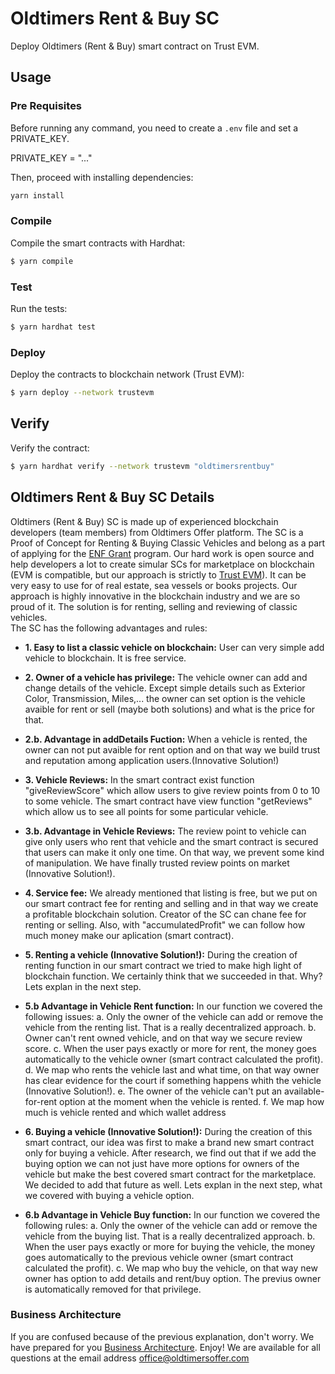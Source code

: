 # Oldtimers Rent & Buy SC

Deploy Oldtimers (Rent & Buy) smart contract on Trust EVM.


## Usage

### Pre Requisites

Before running any command, you need to create a `.env` file and set a PRIVATE_KEY.

PRIVATE_KEY = "..."

Then, proceed with installing dependencies:

```sh
yarn install
```

### Compile

Compile the smart contracts with Hardhat:

```sh
$ yarn compile
```


### Test

Run the tests:

```sh
$ yarn hardhat test
```

### Deploy

Deploy the contracts to blockchain network (Trust EVM):

```sh
$ yarn deploy --network trustevm
```

## Verify

Verify the contract:

```sh
$ yarn hardhat verify --network trustevm "oldtimersrentbuy"
```

## Oldtimers Rent & Buy SC Details

Oldtimers (Rent & Buy) SC is made up of experienced blockchain developers (team members) from Oldtimers Offer platform. The SC is a Proof of Concept for Renting & Buying Classic Vehicles and belong as a part of applying for the [ENF Grant](https://eosnetwork.com/blog/eos-network-foundation-grant-framework-guidelines/) program. Our hard work is open source and help developers a lot to create simular SCs for marketplace on blockchain (EVM is compatible, but our approach is strictly to [Trust EVM](https://trust.one/)). 
It can be very easy to use for of real estate, sea vessels or books projects. Our approach is highly innovative in the blockchain industry and we are so proud of it. The solution is for renting, selling and reviewing of classic vehicles.    
The SC has the following advantages and rules:

-   **1. Easy to list a classic vehicle on blockchain:** User can very simple add vehicle to blockchain. It is free service.

-   **2. Owner of a vehicle has privilege:** The vehicle owner can add and change details of the vehicle. Except simple details such as Exterior Color, Transmission, Miles,... the owner can set option is the vehicle avaible for rent or sell (maybe both solutions) and what is the price for that. 

-   **2.b. Advantage in addDetails Fuction:** When a vehicle is rented, the owner can not put avaible for rent option and on that way we build trust and reputation among application users.(Innovative Solution!)

-   **3. Vehicle Reviews:** In the smart contract exist function "giveReviewScore" which allow users to give review points from 0 to 10 to some vehicle. The smart contract have view function "getReviews" which allow us to see all points for some particular vehicle.

-   **3.b. Advantage in Vehicle Reviews:** The review point to vehicle can give only users who rent that vehicle and the smart contract is secured that users can make it only one time. On that way, we prevent some kind of manipulation. We have finally trusted review points on market (Innovative Solution!). 

-   **4. Service fee:** We already mentioned that listing is free, but we put on our smart contract fee for renting and selling and in that way we create a profitable blockchain solution. Creator of the SC can chane fee for renting or selling. Also, with "accumulatedProfit" we can follow how much money make our aplication (smart contract). 

-   **5. Renting a vehicle (Innovative Solution!):** During the creation of renting function in our smart contract we tried to make high light of blockchain function. We certainly think that we succeeded in that. Why? Lets explan in the next step.

-   **5.b Advantage in Vehicle Rent function:** In our function we covered the following issues:
a. Only the owner of the vehicle can add or remove the vehicle from the renting list. That is a really decentralized approach.
b. Owner can't rent owned vehicle, and on that way we secure review score.
c. When the user pays exactly or more for rent, the money goes automatically to the vehicle owner (smart contract calculated the profit).
d. We map who rents the vehicle last and what time, on that way owner has clear evidence for the court if something happens whith the vehicle (Innovative Solution!).
e. The owner of the vehicle can't put an available-for-rent option at the moment when the vehicle is rented.
f. We map how much is vehicle rented and which wallet address

-   **6. Buying a vehicle (Innovative Solution!):** During the creation of this smart contract, our idea was first to make a brand new smart contract only for buying a vehicle. After research, we find out that if we add the buying option we can not just have more options for owners of the vehicle but make the best covered smart contract for the marketplace. We decided to add that future as well. Lets explan in the next step, what we covered with buying a vehicle option.

-   **6.b Advantage in Vehicle Buy function:** In our function we covered the following rules:
a. Only the owner of the vehicle can add or remove the vehicle from the buying list. That is a really decentralized approach.
b. When the user pays exactly or more for buying the vehicle, the money goes automatically to the previous vehicle owner (smart contract calculated the profit).
c. We map who buy the vehicle, on that way new owner has option to add details and rent/buy option. The previus owner is automatically removed for that privilege.

### Business Architecture

If you are confused because of the previous explanation, don't worry. We have prepared for you [Business Architecture](https://miro.com/app/board/uXjVPq5__rU=/?share_link_id=994333599006). Enjoy! We are available for all questions at the email address office@oldtimersoffer.com

